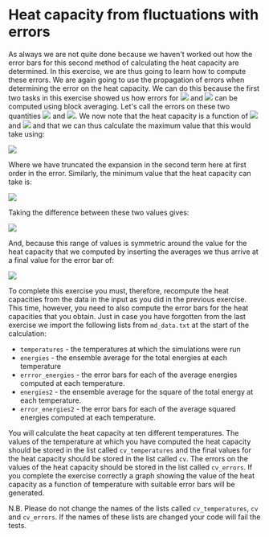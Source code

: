# Heat capacity from fluctuations with errors

As always we are not quite done because we haven't worked out how the error bars for this second method of calculating the heat capacity are determined.  In this exercise, we are thus going to learn how to compute these errors.  We are again going to use the propagation of errors when determining the error on the heat capacity.  We can do this because the first two tasks in this exercise showed us how errors for ![](https://render.githubusercontent.com/render/math?math=\langle\E\rangle) and ![](https://render.githubusercontent.com/render/math?math=\langle\E^2\rangle) can be computed using block averaging.  Let's call the errors on these two quantities ![](https://render.githubusercontent.com/render/math?math=\Delta\E) and ![](https://render.githubusercontent.com/render/math?math=\Delta(E^2)).  We now note that the heat capacity is a function of ![](https://render.githubusercontent.com/render/math?math=\langle\E\rangle) and ![](https://render.githubusercontent.com/render/math?math=\langle\E^2\rangle) and that we can thus calculate the maximum value that this would take using:

![](https://render.githubusercontent.com/render/math?math=k_BT^2C_v^\textrm{max}=[\langle\E^2\rangle+\Delta(E^2)]-[\langle\E\rangle-\Delta\E]^2\approx[\langle\E^2\rangle+\Delta(E^2)]-[\langle\E\rangle-2E\Delta\E])

Where we have truncated the expansion in the second term here at first order in the error.  Similarly, the minimum value that the heat capacity can take is:

![](https://render.githubusercontent.com/render/math?math=k_BT^2C_v^\textrm{min}=[\langle\E^2\rangle-\Delta(E^2)]-[\langle\E\rangle+\Delta\E]^2\approx[\langle\E^2\rangle-\Delta(E^2)]-[\langle\E\rangle+2E\Delta\E])

Taking the difference between these two values gives:

![](https://render.githubusercontent.com/render/math?math=k_BT^2(C_v^\textrm{max}-C_v^\textrm{min})=2\Delta(E^2)+4E\Delta\E])

And, because this range of values is symmetric around the value for the heat capacity that we computed by inserting the averages we thus arrive at a final value for the error bar of:

![](https://render.githubusercontent.com/render/math?math=\Delta\C_v=\frac{\Delta(E^2)+2E\Delta\E]}{k_BT^2})

To complete this exercise you must, therefore, recompute the heat capacities from the data in the input as you did in the previous exercise.  This time, however, you need to also compute the error bars for the heat capacities that you obtain.  Just in case you have forgotten from the last exercise we import the following lists from `md_data.txt` at the start of the calculation:

* `temperatures` - the temperatures at which the simulations were run
* `energies` - the ensemble average for the total energies at each temperature
* `errror_energies` - the error bars for each of the average energies computed at each temperature.
* `energies2` - the ensemble average for the square of the total energy at each temperature.
* `error_energies2` - the error bars for each of the average squared energies computed at each temperature. 

You will calculate the heat capacity at ten different temperatures.  The values of the temperature at which you have computed the heat capacity should be stored in the list called `cv_temperatures` and the final values for the heat capacity should be stored in the list called `cv`.  The errors on the values of the heat capacity should be stored in the list called `cv_errors`.  If you complete the exercise correctly a graph showing the value of the heat capacity as a function of temperature with suitable error bars will be generated. 

N.B.  Please do not change the names of the lists called  `cv_temperatures`, `cv` and `cv_errors`.  If the names of these lists are changed your code will fail the tests.
